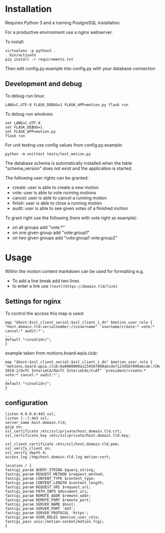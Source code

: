 # Installation
Requires Python 3 and a running PostgreSQL installation.

For a productive environment use a nginx webserver.

To install:
```
virtualenv -p python3 .
. bin/activate
pip install -r requirements.txt
```
Then edit config.py.example into config.py with your database connection

## Development and debug

To debug-run linux:
```
LANG=C.UTF-8 FLASK_DEBUG=1 FLASK_APP=motion.py flask run
```

To debug-run windows:
```
set LANG=C.UTF-8
set FLASK_DEBUG=1
set FLASK_APP=motion.py
flask run
```

For unit testing use config values from config.py.example:
```
python -m unittest tests/test_motion.py
```

The database schema is automatically installed when the table "schema_version" does not exist and the application is started.

The following user rights can be granted:
- create: user is able to create a new motion
- vote: user is able to vote running motions
- cancel: user is able to cancel a running motion
- finish: user is able to close a running motion
- audit: user is able to see given votes of a finished motion

To grant right use the following (here with vote right as example):
- on all groups add "vote:*"
- on one given group add "vote:group1"
- on two given groups add "vote:group1 vote:group2"

# Usage

Within the motion content markdown can be used for formatting e.g. 
* To add a line break add two lines
* to enter a link use `[text](https://domain.tld/link)`

## Settings for nginx

To control the access this map is used:

```
map "$host:$ssl_client_serial:$ssl_client_i_dn" $motion_user_role {
"host.domain.tld:serialnumber:/issuername" 'username/create:* vote:* cancel:* audit:*';
...
default "<invalid>/";
}
```

example taken from motions.board.wpia.club:
```
map "$host:$ssl_client_serial:$ssl_client_i_dn" $motion_user_role {
"motions.board.wpia.club:0a0000000a1234567890abcdef1234567890abcde:/CN=Orga 2019-2/O=TC InterimCA/OU=TC InterimCAs/C=AT" 'president/create:* vote:* cancel:* audit:*';
...
default "<invalid>/";
}
```


## configuration
```
listen 0.0.0.0:443 ssl;
listen [::]:443 ssl;
server_name host.domain.tld;
gzip on;
ssl_certificate /etc/ssl/private/host.domain.tld.crt;
ssl_certificate_key /etc/ssl/private/host.domain.tld.key;

ssl_client_certificate /etc/ssl/host.domain.tld.pem;
ssl_verify_client on;
ssl_verify_depth 4;
access_log /tmp/host.domain.tld.log motion-cert;

location / {
fastcgi_param QUERY_STRING $query_string;
fastcgi_param REQUEST_METHOD $request_method;
fastcgi_param CONTENT_TYPE $content_type;
fastcgi_param CONTENT_LENGTH $content_length;
fastcgi_param REQUEST_URI $request_uri;
fastcgi_param PATH_INFO $document_uri;
fastcgi_param REMOTE_ADDR $remote_addr;
fastcgi_param REMOTE_PORT $remote_port;
fastcgi_param SERVER_NAME $host;
fastcgi_param SERVER_PORT '443';
fastcgi_param SERVER_PROTOCOL 'https';
fastcgi_param USER_ROLES $motion_user_role;
fastcgi_pass unix:/motion-socket/motion.fcgi;
}
```
